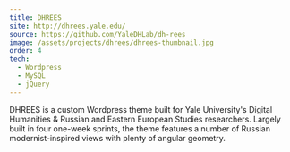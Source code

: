 ```yaml
---
title: DHREES
site: http://dhrees.yale.edu/
source: https://github.com/YaleDHLab/dh-rees
image: /assets/projects/dhrees/dhrees-thumbnail.jpg
order: 4
tech:
  - Wordpress
  - MySQL
  - jQuery
---
```


DHREES is a custom Wordpress theme built for Yale University's Digital Humanities & Russian and Eastern European Studies researchers. Largely built in four one-week sprints, the theme features a number of Russian modernist-inspired views with plenty of angular geometry.
